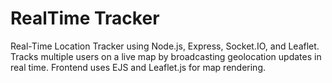 # RealTime Tracker

 Real-Time Location Tracker using Node.js, Express, Socket.IO, and Leaflet. Tracks multiple users on a live map by broadcasting geolocation updates in real time. Frontend uses EJS and Leaflet.js for map rendering.